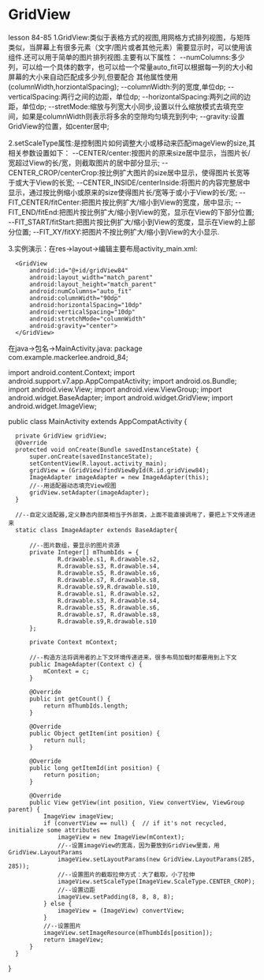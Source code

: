 # GridView

lesson 84-85
1.GridView:类似于表格方式的视图,用网格方式排列视图，与矩阵类似，当屏幕上有很多元素（文字/图片或者其他元素）需要显示时，可以使用该            组件.还可以用于简单的图片排列视图.主要有以下属性：
  --numColumns:多少列，可以给一个具体的数字，也可以给一个常量auto_fit可以根据每一列的大小和屏幕的大小来自动匹配成多少列,但要配合              其他属性使用(columnWidth,horziontalSpacing);
  --columnWidth:列的宽度,单位dp;
  --verticalSpacing:两行之间的边距，单位dp;
  --horizontalSpacing:两列之间的边距，单位dp;
  --stretMode:缩放与列宽大小同步,设置以什么缩放模式去填充空间，如果是columnWidth则表示将多余的空隙均匀填充到列中;
  --gravity:设置GridView的位置，如center居中;
  
2.setScaleType属性:是控制图片如何调整大小或移动来匹配imageView的size,其相关参数设置如下：
  --CENTER/center:按图片的原来size居中显示，当图片长/宽超过View的长/宽，则截取图片的居中部分显示;
  --CENTER_CROP/centerCrop:按比例扩大图片的size居中显示，使得图片长宽等于或大于View的长宽;
  --CENTER_INSIDE/centerInside:将图片的内容完整居中显示，通过按比例缩小或原来的size使得图片长/宽等于或小于View的长/宽;
  --FIT_CENTER/fitCenter:把图片按比例扩大/缩小到View的宽度，居中显示;
  --FIT_END/fitEnd:把图片按比例扩大/缩小到View的宽，显示在View的下部分位置;
  --FIT_START/fitStart:把图片按比例扩大/缩小到View的宽度，显示在View的上部分位置;
  --FIT_XY/fitXY:把图片不按比例扩大/缩小到View的大小显示.
  
3.实例演示：在res->layout->编辑主要布局activity_main.xml:
  <?xml version="1.0" encoding="utf-8"?>
  <RelativeLayout xmlns:android="http://schemas.android.com/apk/res/android"
      xmlns:tools="http://schemas.android.com/tools"
      android:layout_width="match_parent"
      android:layout_height="match_parent"
      android:paddingBottom="@dimen/activity_vertical_margin"
      android:paddingLeft="@dimen/activity_horizontal_margin"
      android:paddingRight="@dimen/activity_horizontal_margin"
      android:paddingTop="@dimen/activity_vertical_margin"
      tools:context="com.example.mackerlee.android_84.MainActivity">
  
      <GridView
          android:id="@+id/gridView84"
          android:layout_width="match_parent"
          android:layout_height="match_parent"
          android:numColumns="auto_fit"
          android:columnWidth="90dp"
          android:horizontalSpacing="10dp"
          android:verticalSpacing="10dp"
          android:stretchMode="columnWidth"
          android:gravity="center">
      </GridView>
  </RelativeLayout>
  
  在java->包名->MainActivity.java:
  package com.example.mackerlee.android_84;

  import android.content.Context;
  import android.support.v7.app.AppCompatActivity;
  import android.os.Bundle;
  import android.view.View;
  import android.view.ViewGroup;
  import android.widget.BaseAdapter;
  import android.widget.GridView;
  import android.widget.ImageView;
  
  public class MainActivity extends AppCompatActivity {
  
      private GridView gridView;
      @Override
      protected void onCreate(Bundle savedInstanceState) {
          super.onCreate(savedInstanceState);
          setContentView(R.layout.activity_main);
          gridView = (GridView)findViewById(R.id.gridView84);
          ImageAdapter imageAdapter = new ImageAdapter(this);
          //--用适配器动态填充View视图
          gridView.setAdapter(imageAdapter);
      }
  
      //--自定义适配器,定义静态内部类相当于外部类，上面不能直接调用了，要把上下文传递进来
      static class ImageAdapter extends BaseAdapter{
  
          //--图片数组，要显示的图片资源
          private Integer[] mThumbIds = {
                  R.drawable.s1, R.drawable.s2,
                  R.drawable.s3, R.drawable.s4,
                  R.drawable.s5, R.drawable.s6,
                  R.drawable.s7, R.drawable.s8,
                  R.drawable.s9,R.drawable.s10,
                  R.drawable.s1, R.drawable.s2,
                  R.drawable.s3, R.drawable.s4,
                  R.drawable.s5, R.drawable.s6,
                  R.drawable.s7, R.drawable.s8,
                  R.drawable.s9,R.drawable.s10
          };
  
          private Context mContext;
  
          //--构造方法将调用者的上下文环境传递进来，很多布局加载时都要用到上下文
          public ImageAdapter(Context c) {
              mContext = c;
          }
  
          @Override
          public int getCount() {
              return mThumbIds.length;
          }
  
          @Override
          public Object getItem(int position) {
              return null;
          }
  
          @Override
          public long getItemId(int position) {
              return position;
          }
  
          @Override
          public View getView(int position, View convertView, ViewGroup parent) {
              ImageView imageView;
              if (convertView == null) {  // if it's not recycled, initialize some attributes
                  imageView = new ImageView(mContext);
                  //--设置imageView的宽高，因为要放到GridView里面，用GridView.LayoutParams
                  imageView.setLayoutParams(new GridView.LayoutParams(285, 285));
                  //--设置图片的截取拉伸方式：大了截取，小了拉伸
                  imageView.setScaleType(ImageView.ScaleType.CENTER_CROP);
                  //--设置边距
                  imageView.setPadding(8, 8, 8, 8);
              } else {
                  imageView = (ImageView) convertView;
              }
              //--设置图片
              imageView.setImageResource(mThumbIds[position]);
              return imageView;
          }
      }
  }


